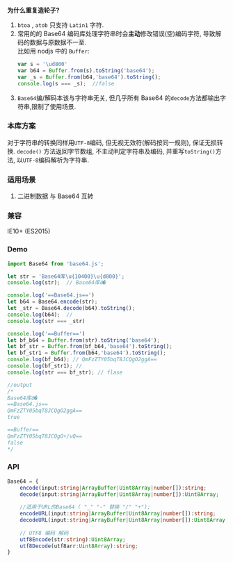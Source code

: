 **为什么重复造轮子?**
1. `btoa` , `atob` 只支持 `Latin1` 字符.
2. 常用的的 Base64 编码库处理字符串时会**主动**修改错误(空)编码字符, 导致解码的数据与原数据不一至.  
   比如用 nodjs 中的 `Buffer`:
    ```js
    var s = '\ud800'
    var b64 = Buffer.from(s).toString('base64');
    var _s = Buffer.from(b64,'base64').toString();
    console.log(s === _s);  //false
    ```
3. `Base64`编/解码本该与字符串无关, 但几乎所有 Base64 的`decode`方法都输出字符串,限制了使用场景.

### 本库方案
对于字符串的转换同样用`UTF-8`编码, 但无视无效符(解码按同一规则), 保证无损转换.
`decode()` 方法返回字节数组, 不主动判定字符串及编码, 并重写`toString()`方法, 以`UTF-8`编码解析为字符串.

### 适用场景
1. 二进制数据 与 Base64 互转

### 兼容
IE10+ (ES2015)

### Demo
```js
import Base64 from 'base64.js';

let str = 'Base64库\u{10400}\u{d800}'; 
console.log(str);  // Base64库𐐀�

console.log('==Base64.js==')
let b64 = Base64.encode(str);
let _str = Base64.decode(b64).toString();
console.log(b64);  // 
console.log(str === _str)

console.log('==Buffer==')
let bf_b64 = Buffer.from(str).toString('base64');
let bf_str = Buffer.from(bf_b64,'base64').toString();
let bf_str1 = Buffer.from(b64,'base64').toString();
console.log(bf_b64); // QmFzZTY05bqT8JCQgO2ggA==
console.log(bf_str1); // 
console.log(str === bf_str); // flase

//output
/*
Base64库𐐀�
==Base64.js==
QmFzZTY05bqT8JCQgO2ggA==
true

==Buffer==
QmFzZTY05bqT8JCQgO+/vQ==
false
*/
```

### API
```ts
Base64 = {
	encode(input:string|ArrayBuffer|Uint8Array|number[]):string;
	decode(input:string|ArrayBuffer|Uint8Array|number[]):Uint8Array;
	
	//适用于URL的Base64 ( "_" "-" 替换 "/" "+");
	encodeURL(input:string|ArrayBuffer|Uint8Array|number[]):string;
	decodeURL(input:string|ArrayBuffer|Uint8Array|number[]):Uint8Array;
	
	// UTF8 编码 解码
	utf8Encode(str:string):Uint8Array;
	utf8Decode(utf8arr:Uint8Array):string;
}
```